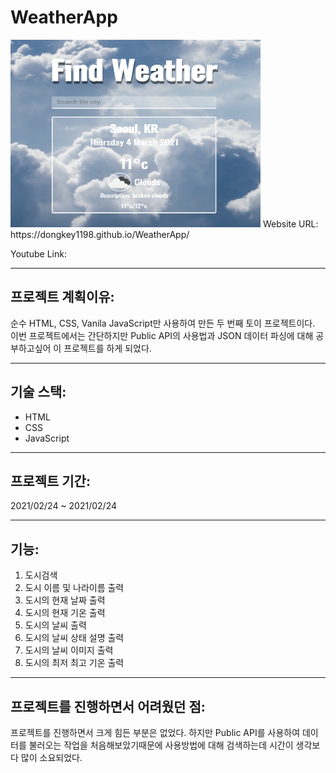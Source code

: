 # WeatherApp

<img src= "https://github.com/dongkey1198/WeatherApp/blob/main/weather.PNG" width = 400 height = 300>
Website URL: https://dongkey1198.github.io/WeatherApp/

Youtube Link: 

---
## 프로젝트 계획이유:
순수 HTML, CSS, Vanila JavaScript만 사용하여 만든 두 번째 토이 프로젝트이다. 이번 프로젝트에서는 간단하지만 Public API의 사용법과 JSON 데이터 파싱에 대해 공부하고싶어 이 프로젝트를 하게 되었다. 

---
## 기술 스택:
- HTML
- CSS
- JavaScript

---
## 프로젝트 기간:
2021/02/24 ~ 2021/02/24

---
## 기능:
1. 도시검색
2. 도시 이름 및 나라이름 출력
3. 도시의 현재 날짜 출력
4. 도시의 현재 기온 출력
5. 도시의 날씨 출력 
6. 도시의 날씨 상태 설명 출력
7. 도시의 날씨 이미지 출력
8. 도시의 최저 최고 기온 출력


---

## 프로젝트를 진행하면서 어려웠던 점:
프로젝트를 진행하면서 크게 힘든 부분은 없었다. 하지만 Public API를 사용하여 데이터를 불러오는 작업을 처음해보았기때문에 사용방법에 대해 검색하는데 시간이 생각보다 많이 소요되었다.

